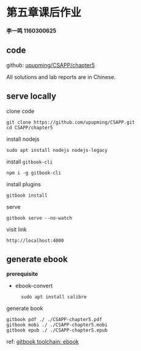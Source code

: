 # 第五章课后作业

**李一鸣	1160300625**

## code

github: [upupming/CSAPP/chapter5](https://github.com/upupming/CSAPP/tree/master/chapter5)

All solutions and lab reports are in Chinese.

## serve locally

clone code

	git clone https://github.com/upupming/CSAPP.git
	cd CSAPP/chapter5

install nodejs

	sudo apt install nodejs nodejs-legacy

install `gitbook-cli`

	npm i -g gitbook-cli

install plugins

	gitbook install

serve

	gitbook serve --no-watch

visit link

	http://localhost:4000

## generate ebook

**prerequisite**

- ebook-convert

		sudo apt install calibre

generate book

	gitbook pdf ./ ./CSAPP-chapter5.pdf
	gitbook mobi ./ ./CSAPP-chapter5.mobi
	gitbook epub ./ ./CSAPP-chapter5.epub


ref: [gitbook toolchain: ebook](https://toolchain.gitbook.com/ebook.html)


